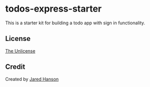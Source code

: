 # todos-express-starter

This is a starter kit for building a todo app with sign in functionality.

## License

[The Unlicense](https://opensource.org/licenses/unlicense)

## Credit

Created by [Jared Hanson](https://www.jaredhanson.me/)

